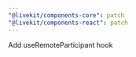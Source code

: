 ```yaml
---
"@livekit/components-core": patch
"@livekit/components-react": patch
---
```


Add useRemoteParticipant hook
